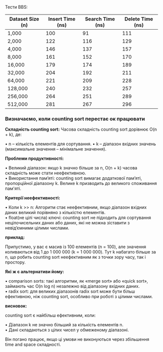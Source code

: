 Тести BBS:

| Dataset Size (n) | Insert Time (ns) | Search Time (ns) | Delete Time (ns) |
|------------------|------------------|------------------|------------------|
| 1,000            | 100              | 91               | 111              |
| 2,000            | 122              | 116              | 129              |
| 4,000            | 146              | 137              | 157              |
| 8,000            | 161              | 152              | 170              |
| 16,000           | 179              | 174              | 189              |
| 32,000           | 204              | 192              | 211              |
| 64,000           | 221              | 209              | 228              |
| 128,000          | 240              | 232              | 257              |
| 256,000          | 264              | 251              | 289              |
| 512,000          | 281              | 267              | 296              |


### Визначаємо, коли counting sort перестає ок працювати

**Складність counting sort:** Часова складність counting sort дорівнює O(n + k), де:

• n – кількість елементів для сортування.
• k – діапазон вхідних значень (максимальне значення – мінімальне значення).

**Проблеми продуктивності:**

• Великий діапазон: якщо k значно більше за n, O(n + k) часова складність може стати неефективною.  
• Використання пам’яті: counting sort вимагає додаткової памʼяті, пропорційної діапазону k. Велике k призводить до великого споживання пам'яті.

**Критерії неефективності:**

• Коли k >> n: Алгоритм стає неефективним, якщо діапазон вхідних даних великий порівняно з кількістю елементів.  
• float(не цілі числа) ключі: counting sort не підходить для сортування нецілочисельних даних або даних, які не можна зіставити з невід’ємними цілими числами.

**приклад:**

Припустимо, у вас є масив із 100 елементів (n = 100), але значення коливаються від 1 до 1 000 000 (k = 1 000 000). Тут k набагато більше за n, що робить counting sort неефективним як з точки зору часу, так і простору.

**Які ж є альтернативи йому:**

• comparison sorts: такі алгоритми, як «merge sort» або «quick sort», займають час O(n log n) незалежно від діапазону вхідних даних.  
• radix sort: для великих діапазонів radix sort може бути більш ефективною, ніж counting sort, особливо при роботі з цілими числами.

**висновок:**

counting sort є найбільш ефективним, коли:

• Діапазон k не значно більший за кількість елементів n.  
• Дані складаються з цілих чисел у обмеженому діапазоні.

Він погано працює, якщо ці умови не виконуються через збільшення time and space складності.